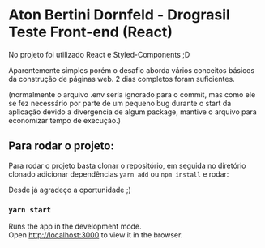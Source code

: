 # Aton Bertini Dornfeld - Drograsil Teste Front-end (React)

No projeto foi utilizado React e Styled-Components ;D

Aparentemente simples porém o desafio aborda vários conceitos básicos da construção de páginas web. 2 dias completos foram suficientes. 

(normalmente o arquivo .env sería ignorado para o commit, mas como ele se fez necessário por parte de um pequeno bug durante o start da aplicação devido a divergencia de algum package, mantive o arquivo para economizar tempo de execução.)

## Para rodar o projeto:

Para rodar o projeto basta clonar o repositório, em seguida no diretório clonado adicionar dependências `yarn add` ou `npm install` e rodar:

Desde já agradeço a oportunidade ;)
### `yarn start`

Runs the app in the development mode.\
Open [http://localhost:3000](http://localhost:3000) to view it in the browser.
